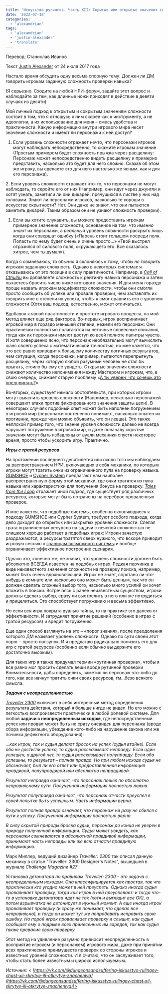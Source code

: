 ```yaml
---
title: 'Искусство рулингов. Часть XII: Скрытые или открытые значения сложности'
date: '2022-07-18'
categories:
  - 'alexandrian'
tags:
  - 'alexandrian'
  - 'justin-alexander'
  - 'translate'
---
```


Перевод: Станислав Иванов

Текст [Justin Alexander](https://vk.com/away.php?to=https://thealexandrian.net/about&cc_key=) от 24 июля 2017 года

Настало время обсудить одну весьма спорную тему: Должен ли ДМ говорить игрокам заданную сложность проверки навыка?

(Я серьезно. Сходите на любой НРИ-форум, задайте этот вопрос и наблюдайте за тем, как длинные ножи приходят в действие в девяти случаях из десяти)

Мой личный подход к открытым и сокрытым значениям сложности состоит в том, что я отношусь к ним скорее как к инструменту, а не идеологии, а их использование для меня – смесь удобства и практичности. Какую информацию внутри игрового мира несет значение сложности и имеют ли персонажи к ней доступ?

1. Если уровень сложности отражает нечто, что персонажи игроков могут наблюдать непосредственно, то скажите игрокам значение (Простым примером будет сложность прыжка через расщелину: Персонаж может непосредственно видеть расщелину и примерно представить, насколько это будет для него сложно. Сказав об этом же игроку, вы сделаете это для него настолько же ясным, как и для его персонажа).

2\. Если уровень сложности отражает что-то, что персонажи не могут наблюдать, то скройте его от них (Например, они идут через джунгли и хотят узнать, заметили ли они дикарей, прячущихся в листве у них над головами. Знают ли персонажи игроков, насколько те хороши в искусстве скрытности? Нет. Они даже не знают, что они пытаются заметить дикарей. Таким образом они не узнают сложность проверки).

1. Если вы хотите слукавить, вы можете предоставить игрокам примерное значение сложности, основанное на том, что _именно знают_ их персонажи, а _реальный_ уровень сложности раскрыть лишь когда они совершат ошибку («Парень стоит голышом посреди поля. Попасть по нему будет очень и очень просто…» «Твой выстрел отразился от силового поля, окружающего его. Все оказалось хитрее, чем ты думал»).

Когда я сомневаюсь, то обычно я склоняюсь к тому, чтобы _не говорить_ игрокам заданную сложность. Однако в некоторых системах я отказываюсь от это позиции в силу практичности. Например, в [_Call of Cthulhu_](https://vk.com/away.php?to=http%3A%2F%2Fwww.amazon.com%2Fexec%2Fobidos%2FASIN%2F1568824300%2Fdigitalcomi0a-20&cc_key=) вы добавляете сложность к рейтингу навыка персонажа и затем пытаетесь бросить число ниже итогового значения. И для меня гораздо проще назвать игрокам модификатор сложности, чтобы они смогли просто сообщить об успехе или провале проверки, чем заставлять их говорить мне о степени их успеха, чтобы я смог сравнить его с уровнем сложности (Хотя ваш подход, естественно, может отличаться).

Вдобавок к явной практичности и простоте игрового процесса, на мой метод влияет еще ряд факторов. Во-первых, игрок воспринимает игровой мир в гораздо меньшей степени, нежели его персонаж: Они практически полностью полагаются на неточные словесные описания, тогда как их персонажи имеют доступ ко всей полноте палитры чувств. И хотя совершенно ясно, что персонаж необязательно могут вычислить шанс своего успеха с математической точностью, но мне кажется, что это все равно приводит к большему количеству логичных результатов, чем ситуация, когда персонажи, например, пытаются перепрыгнуть расщелину, через которую любой разумный человек не стал бы прыгать, стоило бы ему ее увидеть. Открытые значения сложности снижают количество непонимания между Мастером и игрокам, что, в свою очередь, снижает старую проблему «[А ты уверен, что хочешь это предпринять?](https://vk.com/away.php?to=https%3A%2F%2Fthealexandrian.net%2Fwordpress%2F37960%2Froleplaying-games%2Fart-of-rulings-part-2-intention-and-method&cc_key=)»

Во-вторых, существует немало обстоятельств, при которых игроки могут выяснить уровень сложности (Например, несколько персонажей совершают атаки против фиксированного значения защиты цели). В некоторых случаях подобный опыт может быть наполнен погружением в игровой мир (персонажи постепенно понимают, насколько опытен их противник, прежде чем можно объявить, что он левша). Это также неплохой пример того, что знание уровня сложности далеко не всегда нарушает погружение в игровой мир, и даже поначалу скрытые значения могут быть избавлены от вуали механики спустя некоторое время, просто чтобы ускорить игру. Практично.

**_Игры с тратой ресурсов_**

На протяжении последнего десятилетия или около того мы наблюдаем за распространением НРИ, включающих в себя механики, по которым игроки могут тратить очки из ограниченного пула на проверку навыка. [GUMSHOE](https://vk.com/away.php?to=https%3A%2F%2Fthealexandrian.net%2Fwordpress%2F35587%2Froleplaying-games%2Ftrail-of-cthulhu-cheat-sheet&cc_key=) и [Cypher System](https://vk.com/away.php?to=https%3A%2F%2Fthealexandrian.net%2Fwordpress%2F35046%2Froleplaying-games%2Fnumenera-system-cheat-sheet-final-version&cc_key=) предлагают нам наиболее распространенную форму этой механики, где очки тратятся из пула навыка или характеристики для получения бонуса на проверку. [_Tales from the Loop_](https://vk.com/away.php?to=https%3A%2F%2Fthealexandrian.net%2Fwordpress%2F39087%2Froleplaying-games%2Ftales-from-the-loop-system-cheat-sheet&cc_key=) отражает иной подход, где существует ряд различных ресурсов, которые могут быть потрачены на переброс проваленных проверок.

И мне кажется, что подобные системы, особенно склоняющиеся к подходу GUMSHOE или Cypher System, требуют особого подхода, когда дело доходит до открытых или закрытых уровней сложности. Слепая трата ограниченных ресурсов на задачи с неясной сложностью не слишком хорошо работает в подобных играх: Игроки зачастую раздражаются, а ресурсы тратятся сверх нужного, что вскоре приводит игровую сессию к [границам возможного системы](https://vk.com/away.php?to=https%3A%2F%2Fthealexandrian.net%2Fwordpress%2F5813%2Froleplaying-games%2Fhard-system-limits-in-scenario-design&cc_key=) и вообще ограничивает эффективное построение сценария.

Однако это, конечно же, не значит, что уровень сложности должен быть абсолютно ВСЕГДА известен на подобных играх. Редкая перчинка в виде неизвестного значения сложности на проверку поиска, например, может быть очень вдохновляющей: Игрок не знает, спрятано ли что-нибудь в комнате или насколько оно может быть ценным, так что он должен сделать сложный выбор того, насколько много усилий он хочет вложить в поиски. Встречаясь с ранее неизвестным существом, игроки должны сделать выбор, сразу ли выстрелить в него или же потрудиться и прицелиться. Это способствует погружению и весьма эффективно.

Но если вся игра покрыта вуалью тайны, то на практике это далеко от эффективности. И затрудняет принятие решений (особенно в играх с тратой ресурсов) и вредит погружению.

Еще один способ взглянуть на это – «порог знания», после преодоления которого ДМ называет уровень сложности. Однако по сути своей этот порог – просто ползунок. И я предлагаю радикально понизить его для игр с тратой ресурсов (особенно если обычно вы держите его достаточно высоким).

Для таких игр я также придумал термин «рутинная проверка», чтобы я все равно мог просить сделать вещи вроде рутинной проверки Внимательности, дабы определить, заметил ли персонаж что-либо до того, как все начнут тратить очки своих ресурсов, гм…безо всякого смысла.

**_Задачи с неопределенностью_**

[_Traveller 2300_](https://vk.com/away.php?to=http%3A%2F%2Fwww.amazon.com%2Fexec%2Fobidos%2FASIN%2F0943580161%2Fdigitalcomi0a-20&cc_key=) включает в себя интересный метод определения результата действия, который я больше нигде не видел. Но его можно с легкостью воспроизвести практически в любой ролевой системе. Для любой **задачи с неопределенным исходом**, где непосредственный успех или провал может быть не сразу очевиден для персонажа (вроде сбора информации, убеждение кого-либо на нарушение закона или же починка дефектного оборудования):

_…как игрок, так и судья делают бросок на успех (судья втайне). Если оба не достигли успеха, то судья рассказывает неправду. Если один успешен, а другой нет, то судья рассказывает полуправду. Если оба успешны, то результат – полная правда. Но при любом исходе судья не обозначает, был ли его ответ или предоставленная информация правдивой, полуправдивой или абсолютно неправдивой._

_Результат неправда означает, что персонаж пошел по абсолютно неправильному пути. Полученная информация полностью ложна._

_Результат полуправда означает, что персонаж отчасти преуспел в своей попытке быть успешным. Часть информации верна._

_Результат полная правда означает, что персонаж ни разу не сбился с пути к успеху. Полученная информация полностью верна._

_В силу скрытой природы броска судьи, персонаж до конца не уверен в природе полученной информации. Судья может увидеть, как персонажи сомневаются в абсолютной правдивой информации, принимают часть неправды или же всю отчасти правдивую информацию._

Марк Миллер, ведущий дизайнер _Traveller: 2300_ так описал данную механику в статье "Traveller: 2300 Designer's Notes", вышедшей в журнале _Challenge Magazine #27_:

_Установка детонатора по правилам Traveller: 2300 – это задача с неопределенным исходом. Она классифицируется как простая, так что практически кто угодно может в ней преуспеть. Однако иногда судья проваливает проверку, тогда как игрок в ней преуспевает: и тогда что-то в установке детонатора идет не так (хотя и выглядит все ОК), а потом взрывчатка не детонирует в нужный момент. А еще иногда игрок проваливает проверку (и сразу же понимает, что сделал все неправильно), и тогда он может тут же попробовать исправить свою ошибку. Но порой игрок проваливает проверку и слышит, как судья сообщает ему о подрыве всех принесенных им зарядов, так как судья также провалил свою проверку._

Этот метод на удивление разумно привносит неопределенность в восприятие игроком (и персонажем) игрового мира, даже при принятии всех практических преимуществ проверок со стороны игроков и известных уровней сложности. И я считаю, что он заслуживает того, чтобы стать более известным и широко используемым.

_Источник: < [https://vk.com/@dungeonsandsuffering-iskusstvo-rulingov-chast-xii-skrytye-ili-otkrytye-znacheniya](https://vk.com/@dungeonsandsuffering-iskusstvo-rulingov-chast-xii-skrytye-ili-otkrytye-znacheniya)\>_
